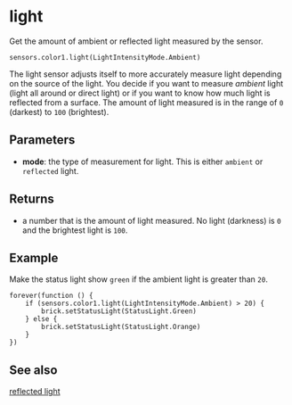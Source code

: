 # light

Get the amount of ambient or reflected light measured by the sensor.

```sig
sensors.color1.light(LightIntensityMode.Ambient)
```

The light sensor adjusts itself to more accurately measure light depending on the source of the light. You decide if you want to measure _ambient_ light (light all around or direct light) or if you want to know how much light is reflected from a surface. The amount of light measured is in the range of `0` (darkest) to `100` (brightest).

## Parameters

* **mode**: the type of measurement for light. This is either ``ambient`` or ``reflected`` light.

## Returns

* a number that is the amount of light measured. No light (darkness) is `0` and the brightest light is `100`.

## Example

Make the status light show ``green`` if the ambient light is greater than `20`.

```blocks
forever(function () {
    if (sensors.color1.light(LightIntensityMode.Ambient) > 20) {
        brick.setStatusLight(StatusLight.Green)
    } else {
        brick.setStatusLight(StatusLight.Orange)
    }
})
```

## See also

[reflected light](/reference/sensors/color-sensor/reflected-light)